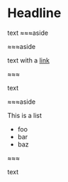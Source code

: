 # Headline

text ≈≈≈aside

≈≈≈aside

text with a [link](http://example.com)

≈≈≈

text

≈≈≈aside

This is a list

-  foo
-  bar
-  baz

≈≈≈

text
